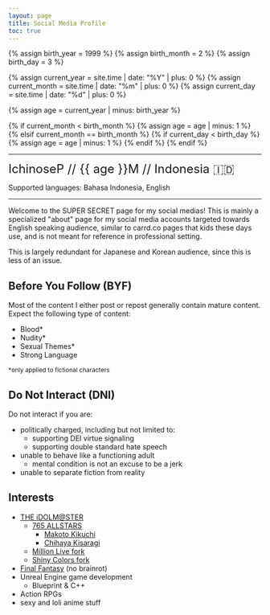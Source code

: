 ```yaml
---
layout: page
title: Social Media Profile
toc: true
---
```


{% assign birth_year = 1999 %}
{% assign birth_month = 2 %}
{% assign birth_day = 3 %}

{% assign current_year = site.time | date: "%Y" | plus: 0 %}
{% assign current_month = site.time | date: "%m" | plus: 0 %}
{% assign current_day = site.time | date: "%d" | plus: 0 %}

{% assign age = current_year | minus: birth_year %}

{% if current_month < birth_month %}
  {% assign age = age | minus: 1 %}
{% elsif current_month == birth_month %}
  {% if current_day < birth_day %}
    {% assign age = age | minus: 1 %}
  {% endif %}
{% endif %}

--- 

<span style="font-size: 24px;">IchinoseP // {{ age }}M // Indonesia 🇮🇩</span>

Supported languages: Bahasa Indonesia, English

---

Welcome to the SUPER SECRET page for my social medias! This is mainly a specialized "about" page for my social media accounts targeted towards English speaking audience, similar to carrd.co pages that kids these days use, and is not meant for reference in professional setting.

This is largely redundant for Japanese and Korean audience, since this is less of an issue.

## Before You Follow (BYF)

Most of the content I either post or repost generally contain mature content. Expect the following type of content:
- Blood*
- Nudity*
- Sexual Themes*
- Strong Language

<span style="font-size: 12px;">
*only applied to fictional characters
</span>

## Do Not Interact (DNI)

Do not interact if you are:
- politically charged, including but not limited to:
    - supporting DEI virtue signaling
    - supporting double standard hate speech
- unable to behave like a functioning adult
    - mental condition is not an excuse to be a jerk
- unable to separate fiction from reality

## Interests

- [THE iDOLM@STER](https://project-imas.wiki/THE_iDOLM@STER_(franchise))
    - [765 ALLSTARS](https://project-imas.wiki/765PRO_ALLSTARS)
        - [Makoto Kikuchi](https://project-imas.wiki/Makoto_Kikuchi)
        - [Chihaya Kisaragi](https://project-imas.wiki/Chihaya_Kisaragi)
    - [Million Live fork](https://project-imas.wiki/765_Production)
    - [Shiny Colors fork](https://project-imas.wiki/283_Production)
- [Final Fantasy](https://en.wikipedia.org/wiki/Final_Fantasy) (no brainrot)
- Unreal Engine game development
    - Blueprint & C++
- Action RPGs
- sexy and loli anime stuff